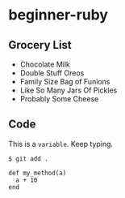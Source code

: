 # beginner-ruby

## Grocery List

* Chocolate Milk
* Double Stuff Oreos
* Family Size Bag of Funions
* Like So Many Jars Of Pickles
* Probably Some Cheese

## Code

This is a `variable`. Keep typing.

```
$ git add .
```

```
def my_method(a)
  a + 10
end
```
